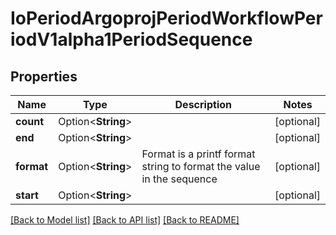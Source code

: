 # IoPeriodArgoprojPeriodWorkflowPeriodV1alpha1PeriodSequence

## Properties

Name | Type | Description | Notes
------------ | ------------- | ------------- | -------------
**count** | Option<**String**> |  | [optional]
**end** | Option<**String**> |  | [optional]
**format** | Option<**String**> | Format is a printf format string to format the value in the sequence | [optional]
**start** | Option<**String**> |  | [optional]

[[Back to Model list]](../README.md#documentation-for-models) [[Back to API list]](../README.md#documentation-for-api-endpoints) [[Back to README]](../README.md)


